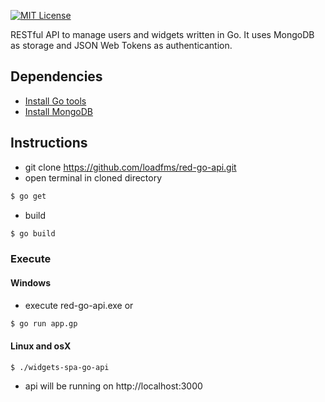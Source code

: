 [![MIT License](http://img.shields.io/badge/license-MIT-blue.svg?style=flat)](LICENSE)

RESTful API to manage users and widgets written in Go. It uses MongoDB as storage and JSON Web Tokens as authenticantion.

## Dependencies

* [Install Go tools](https://golang.org/doc/install)
* [Install MongoDB](https://www.mongodb.com/download-center#community)

## Instructions

* git clone https://github.com/loadfms/red-go-api.git
* open terminal in cloned directory
```sh
$ go get
```
* build
```sh
$ go build
```

### Execute
#### Windows
* execute red-go-api.exe or
```sh
$ go run app.gp
```

#### Linux and osX
```sh
$ ./widgets-spa-go-api
```

* api will be running on http://localhost:3000

